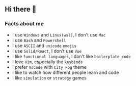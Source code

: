 ## Hi there 👋
### Facts about me
- I use `Windows` and `Linux(wsl)`, I don't use `Mac`
- I use `Bash` and `Powershell`
- I use `ASCII` and `unicode` `emojis`
- I use `Solid/React`, I don't use `Vue`
- I like `functional languages`, I don't like `boilerplate code`
- I love `Vim`, especially the `keybinds`
- I prefer `VsCode` with `City Fog` theme
- I like to watch how different people learn and code
- I like `simulation` or `strategy` games
<!--
**AetherealFlux/AetherealFlux** is a ✨ _special_ ✨ repository because its `README.md` (this file) appears on your GitHub profile.

Here are some ideas to get you started:

- 🔭 I’m currently working on ...
- 🌱 I’m currently learning ...
- 👯 I’m looking to collaborate on ...
- 🤔 I’m looking for help with ...
- 💬 Ask me about ...
- 📫 How to reach me: ...
- 😄 Pronouns: ...
- ⚡ Fun fact: ...
-->

